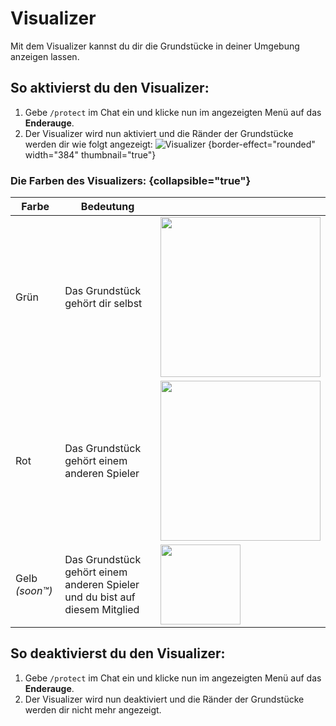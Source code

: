 # Visualizer

Mit dem Visualizer kannst du dir die Grundstücke in deiner Umgebung anzeigen lassen.

## So aktivierst du den Visualizer:

1. Gebe `/protect` im Chat ein und klicke nun im angezeigten Menü auf das **Enderauge**.
2. Der Visualizer wird nun aktiviert und die Ränder der Grundstücke werden dir wie folgt angezeigt:
   ![Visualizer](plot-visualizer-example.png) {border-effect="rounded" width="384" thumbnail="true"}

### Die Farben des Visualizers: {collapsible="true"}

| Farbe                                           | Bedeutung                                                                                                    |                                                                                                  |
|-------------------------------------------------|--------------------------------------------------------------------------------------------------------------|--------------------------------------------------------------------------------------------------|
| Grün                                            | Das Grundstück gehört dir selbst                                                                             | <img src="plot-visualizer-owning.png" width="256" thumbnail="true" border-effect="rounded"/>     |
| Rot                                             | Das Grundstück gehört einem anderen Spieler                                                                  | <img src="plot-visualizer-not-owning.png" width="256" thumbnail="true" border-effect="rounded"/> |
| <format color="DimGray">Gelb _(soon™)_</format> | <format color="DimGray">Das Grundstück gehört einem anderen Spieler und du bist auf diesem Mitglied</format> | <img src="placeholder-img.png" width="128" thumbnail="true" border-effect="rounded"/>            |


## So deaktivierst du den Visualizer:

1. Gebe `/protect` im Chat ein und klicke nun im angezeigten Menü auf das **Enderauge**.
2. Der Visualizer wird nun deaktiviert und die Ränder der Grundstücke werden dir nicht mehr angezeigt.